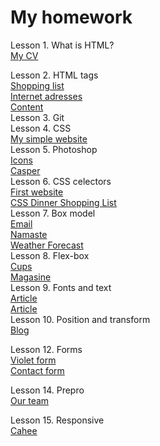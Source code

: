 <h1> My homework</h1>

Lesson 1. What is HTML? <br />
 <a href="https://irynailliukhina.github.io/homework1/cven.html" target="_blank">My CV</a>
 
Lesson 2. HTML tags <br/>
<a href="https://irynailliukhina.github.io/homework2/shopping_list.html" target="_blank">
Shopping list</a> <br />
<a href="https://irynailliukhina.github.io/homework2/internet_adresses.html" target="_blank">
            Internet adresses</a> <br />
<a href="https://irynailliukhina.github.io/homework2/content.html" target="_blank">
            Content</a><br/>
Lesson 3. Git <br/>
Lesson 4. CSS <br/>
   <a href="https://irynailliukhina.github.io/hw4/index.html" target="_blank">
            My simple website</a><br/>
Lesson 5. Photoshop <br/>
   <a href= "https://irynailliukhina.github.io/hw5/index.html">Icons</a> <br/>
   <a href= "https://irynailliukhina.github.io/hw5.2/index.html">Casper</a> <br/>
Lesson 6. CSS celectors<br/>
 <a href= "https://irynailliukhina.github.io/hw6/index.html">First website</a> <br/>
 <a href= "https://irynailliukhina.github.io/hw6.2/index.html">CSS Dinner Shopping List</a> <br/>
Lesson 7. Box model <br/>
  <a href= "https://irynailliukhina.github.io/hw7/project7/index.html">Email</a> <br/>
   <a href= "https://irynailliukhina.github.io/namaste/index.html">Namaste</a> <br/>
    <a href= "https://irynailliukhina.github.io/hw7.2/index.html">Weather Forecast</a> <br/>
 Lesson 8. Flex-box <br/>
 <a href= "https://irynailliukhina.github.io/cups/index.html">Cups</a> <br/>
 <a href= "https://irynailliukhina.github.io/hw8/index.html">Magasine</a> <br/>
 Lesson 9. Fonts and text <br/>
 <a href= "https://irynailliukhina.github.io/hw9/index.html">Article</a> <br/>
  <a href= "https://irynailliukhina.github.io/hw9/index.html">Article</a> <br/>
 Lesson 10. Position and transform <br/>
 <a href= "https://irynailliukhina.github.io/blog/index.html">Blog</a> <br/>
 
 Lesson 12. Forms <br/>
 <a href= "https://irynailliukhina.github.io/violet/index.html">Violet form</a> <br/>
  <a href= "https://irynailliukhina.github.io/contact-form/index.html">Contact form</a> <br/>
 


  Lesson 14. Prepro <br/>
 <a href= "https://irynailliukhina.github.io/ourteam/dist/index.html">Our team</a> <br/>

 Lesson 15. Responsive <br/>
 <a href= "https://irynailliukhina.github.io/responsive/dist/index.html">Cahee</a> <br/>

            
 
